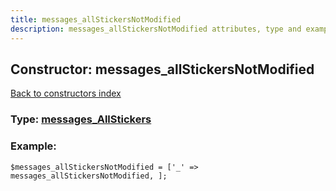 ```yaml
---
title: messages_allStickersNotModified
description: messages_allStickersNotModified attributes, type and example
---
```

## Constructor: messages\_allStickersNotModified  
[Back to constructors index](index.md)






### Type: [messages\_AllStickers](../types/messages_AllStickers.md)


### Example:

```
$messages_allStickersNotModified = ['_' => messages_allStickersNotModified, ];
```